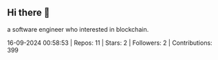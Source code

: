## Hi there 👋
a software engineer who interested in blockchain.
<!--START_SECTION:github_stats-->
16-09-2024 00:58:53 | Repos: 11 | Stars: 2 | Followers: 2 | Contributions: 399
<!--END_SECTION:github_stats-->
